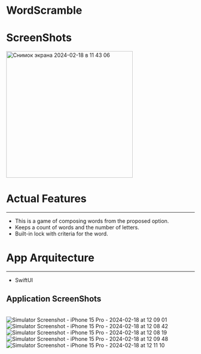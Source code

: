 # WordScramble

# ScreenShots

<img width="338" alt="Снимок экрана 2024-02-18 в 11 43 06" src="https://github.com/NaumenkoVanya/WordScramble/assets/95250432/3e66a06d-862e-4025-b49e-9bbeb4caa417">

# Actual Features
____
+ This is a game of composing words from the proposed option.
+ Keeps a count of words and the number of letters.
+ Built-in lock with criteria for the word.

# App Arquitecture
____
+ SwiftUI

## Application ScreenShots
\
![Simulator Screenshot - iPhone 15 Pro - 2024-02-18 at 12 09 01](https://github.com/NaumenkoVanya/WordScramble/assets/95250432/dac62990-f3c7-4df4-b0c8-1fdc904f67e4)
![Simulator Screenshot - iPhone 15 Pro - 2024-02-18 at 12 08 42](https://github.com/NaumenkoVanya/WordScramble/assets/95250432/761f02a9-c334-47dd-ae15-6e774d630c9d)
![Simulator Screenshot - iPhone 15 Pro - 2024-02-18 at 12 08 19](https://github.com/NaumenkoVanya/WordScramble/assets/95250432/38f89315-ea85-48ff-808f-19b7b3094025)
![Simulator Screenshot - iPhone 15 Pro - 2024-02-18 at 12 09 48](https://github.com/NaumenkoVanya/WordScramble/assets/95250432/2fe7d8cd-e6c3-45a6-8f06-afa5646de0af)
![Simulator Screenshot - iPhone 15 Pro - 2024-02-18 at 12 11 10](https://github.com/NaumenkoVanya/WordScramble/assets/95250432/294149a4-8cef-4e57-8ce2-e2234b8eb327)
